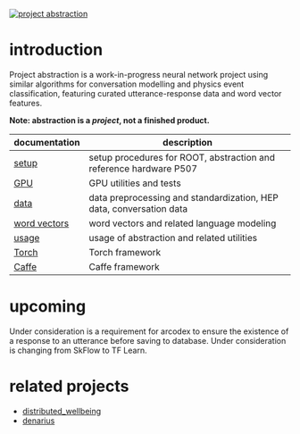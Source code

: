 [![project abstraction](http://img.youtube.com/vi/v9zJ9noLeok/0.jpg)](https://www.youtube.com/watch?v=v9zJ9noLeok)

# introduction

Project abstraction is a work-in-progress neural network project using similar algorithms for conversation modelling and physics event classification, featuring curated utterance-response data and word vector features.

**Note: abstraction is a *project*, not a finished product.**

|**documentation**              |**description**                                                    |
|-------------------------------|-------------------------------------------------------------------|
|[setup](setup.md)              |setup procedures for ROOT, abstraction and reference hardware P507 |
|[GPU](GPU.md)                  |GPU utilities and tests                                            |
|[data](data.md)                |data preprocessing and standardization, HEP data, conversation data|
|[word vectors](vord_vectors.md)|word vectors and related language modeling                         |
|[usage](usage.md)              |usage of abstraction and related utilities                         |
|[Torch](Torch.md)              |Torch framework                                                    |
|[Caffe](Caffe.md)              |Caffe framework                                                    |

# upcoming

Under consideration is a requirement for arcodex to ensure the existence of a response to an utterance before saving to database. Under consideration is changing from SkFlow to TF Learn.

# related projects

- [distributed_wellbeing](https://github.com/wdbm/distributed_wellbeing)
- [denarius](https://github.com/wdbm/denarius)
